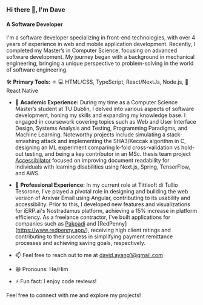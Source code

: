 ### Hi there 👋, I'm Dave
#### A Software Developer

I'm a software developer specializing in front-end technologies, with over 4 years of experience in web and mobile application development. Recently, I completed my Master’s in Computer Science, focusing on advanced software development. My journey began with a background in mechanical engineering, bringing a unique perspective to problem-solving in the world of software engineering.

🛠 **Primary Tools:** ⚛   💻 HTML/CSS, TypeScript, React/NextJs, Node.js, 📱 React Native

- 🔭 **Academic Experience:** During my time as a Computer Science Master’s student at TU Dublin, I delved into various aspects of software development, honing my skills and expanding my knowledge base. I engaged in coursework covering topics such as Web and User Interface Design, Systems Analysis and Testing, Programming Paradigms, and Machine Learning. Noteworthy projects include simulating a stack-smashing attack and implementing the SHA3/Keccak algorithm in C, designing an ML experiment comparing k-fold cross-validation vs hold-out testing, and being a key contributor in an MSc. thesis team project [Accessibilator](https://www.accessibilator.live/) focused on improving document readability for individuals with learning disabilities using Next.js, Spring, TensorFlow, and AWS.

- 👯 **Professional Experience:** In my current role at Tittisoft di Tullio Tesorone, I've played a pivotal role in designing and building the web version of Arxivar Email using Angular, contributing to its usability and accessibility. Prior to this, I developed new features and visualizations for iERP.ai's Nostradamus platform, achieving a 15% increase in platform efficiency. As a freelance contractor, I've built applications for companies such as [Pakpadi](https://pakpadi-demo.netlify.app) and [RedPenny] (https://www.redpenny.app/), receiving high client ratings and contributing to their success in simplifying payment remittance processes and achieving saving goals, respectively.

- 📫 Feel free to reach out to me at david.ayang1@gmail.com
- 😄 Pronouns: He/Him
- ⚡ Fun fact: I enjoy code reviews!
 

Feel free to connect with me and explore my projects!  

